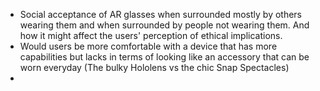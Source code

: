 - Social acceptance of AR glasses when surrounded mostly by others wearing them and when surrounded by people not wearing them. And how it might affect the users' perception of ethical implications.
- Would users be more comfortable with a device that has more capabilities but lacks in terms of looking like an accessory that can be worn everyday (The bulky Hololens vs the chic Snap Spectacles)
-